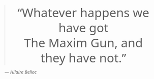 <html lang="en">
<head>
  <meta charset="utf-8">
  <meta name="viewport" content="width=device-width, initial-scale=1">
  <title>The Maxim Gun</title>
  <style>
    body { font-family: system-ui, -apple-system, Segoe UI, Roboto, Arial, sans-serif; margin: 0; padding: 0; }
    .wrap { min-height: 100vh; display: flex; align-items: center; justify-content: center; padding: 24px; }
    blockquote { font-size: clamp(20px, 4vw, 40px); line-height: 1.25; text-align: center; max-width: 28ch; margin: 0; }
    blockquote::before, blockquote::after { content: "“"; }
    blockquote::after { content: "”"; }
    cite { display: block; margin-top: 12px; font-size: 0.9rem; opacity: 0.7; }
  </style>
</head>
<body>
  <div class="wrap">
    <div>
      <blockquote>Whatever happens we have got<br>The Maxim Gun, and they have not.</blockquote>
      <cite>— Hilaire Belloc</cite>
    </div>
  </div>
</body>
</html>
